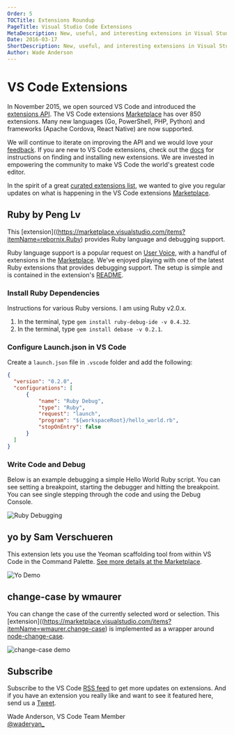```yaml
---
Order: 5
TOCTitle: Extensions Roundup
PageTitle: Visual Studio Code Extensions
MetaDescription: New, useful, and interesting extensions in Visual Studio Code. 
Date: 2016-03-17
ShortDescription: New, useful, and interesting extensions in Visual Studio Code.
Author: Wade Anderson
---
```


# VS Code Extensions

In November 2015, we open sourced VS Code and introduced the [extensions API](http://code.visualstudio.com/docs/extensionAPI/vscode-api). The VS Code extensions [Marketplace](https://marketplace.visualstudio.com/VSCode) has over 850 extensions. Many new languages (Go, PowerShell, PHP, Python) and frameworks (Apache Cordova, React Native) are now supported.

We will continue to iterate on improving the API and we would love your [feedback](https://github.com/Microsoft/vscode/issues). If you are new to VS Code extensions, check out the [docs](http://code.visualstudio.com/docs/editor/extension-gallery) for instructions on finding and installing new extensions. We are invested in empowering the community to make VS Code the world's greatest code editor.

In the spirit of a great [curated extensions list](https://github.com/viatsko/awesome-vscode), we wanted to give you regular updates on what is happening in the VS Code extensions [Marketplace](https://marketplace.visualstudio.com/VSCode).

## Ruby by Peng Lv

This [extension]((https://marketplace.visualstudio.com/items?itemName=rebornix.Ruby) provides Ruby language and debugging support.

Ruby language support is a popular request on [User Voice](https://visualstudio.uservoice.com/forums/293070-visual-studio-code?query=ruby), with a handful of extensions
in the [Marketplace](https://marketplace.visualstudio.com/search?term=ruby&target=VSCode&sortBy=UpdatedDate). We've enjoyed playing with one of the latest
Ruby extensions that provides debugging support. The setup is simple and is contained in the extension's [README](https://marketplace.visualstudio.com/items?itemName=rebornix.Ruby).

### Install Ruby Dependencies

Instructions for various Ruby versions. I am using Ruby v2.0.x.

1. In the terminal, type `gem install ruby-debug-ide -v 0.4.32`.
2. In the terminal, type `gem install debase -v 0.2.1`.

### Configure Launch.json in VS Code

Create a `launch.json` file in `.vscode` folder and add the following:

```json
{
  "version": "0.2.0",
  "configurations": [
      {
          "name": "Ruby Debug",
          "type": "Ruby",
          "request": "launch",
          "program": "${workspaceRoot}/hello_world.rb",
          "stopOnEntry": false
      }
  ]
}
```

### Write Code and Debug

Below is an example debugging a simple Hello World Ruby script. You can see setting a breakpoint, starting the debugger and hitting the breakpoint. You can see single stepping through the code and using the Debug Console.

![Ruby Debugging](2016_03_11_ruby_debugging.gif)

## yo by Sam Verschueren

This extension lets you use the Yeoman scaffolding tool from within VS Code in the Command Palette. [See more details at the Marketplace](https://marketplace.visualstudio.com/items?itemName=samverschueren.yo).

![Yo Demo](2016_03_11_yo_demo.gif)

## change-case by wmaurer

You can change the case of the currently selected word or selection. This [extension]((https://marketplace.visualstudio.com/items?itemName=wmaurer.change-case) is implemented as a wrapper around [node-change-case](https://github.com/blakeembrey/node-change-case).

![change-case demo](2016_03_11_change-case_demo.gif)

## Subscribe

Subscribe to the VS Code [RSS feed](feed.xml) to get more updates on extensions. And if you have an extension you really like and want to see it featured here, send us a [Tweet](https://twitter.com/code).

Wade Anderson, VS Code Team Member <br>
[@waderyan_](https://twitter.com/waderyan_)
